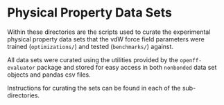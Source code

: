 # Physical Property Data Sets

Within these directories are the scripts used to curate the experimental physical property
data sets that the vdW force field parameters were trained (`optimizations/`) and tested (`benchmarks/`) 
against.

All data sets were curated using the utilities provided by the `openff-evaluator` package and stored
for easy access in both `nonbonded` data set objects and pandas csv files.

Instructions for curating the sets can be found in each of the sub-directories.
